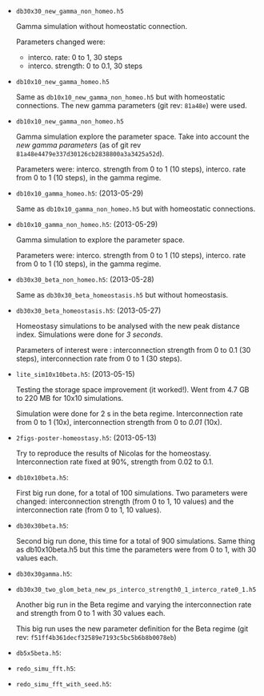 - `db30x30_new_gamma_non_homeo.h5`

  Gamma simulation without homeostatic connection.

  Parameters changed were:
  - interco. rate: 0 to 1, 30 steps
  - interco. strength: 0 to 0.1, 30 steps

- `db10x10_new_gamma_homeo.h5`

  Same as `db10x10_new_gamma_non_homeo.h5` but with homeostatic connections.
  The new gamma parameters (git rev: `81a48e`) were used.


- `db10x10_new_gamma_non_homeo.h5`

  Gamma simulation explore the parameter space.
  Take into account the *new gamma parameters*
  (as of git rev `81a48e4479e337d30126cb2838800a3a3425a52d`).

  Parameters were: interco. strength from 0 to 1 (10 steps),
  interco. rate from 0 to 1 (10 steps), in the gamma regime.


- `db10x10_gamma_homeo.h5`: (2013-05-29)

  Same as `db10x10_gamma_non_homeo.h5` but with homeostatic connections.


- `db10x10_gamma_non_homeo.h5`: (2013-05-29)

  Gamma simulation to explore the parameter space.

  Parameters were: interco. strength from 0 to 1 (10 steps),
  interco. rate from 0 to 1 (10 steps), in the gamma regime.


- `db30x30_beta_non_homeo.h5`: (2013-05-28)

  Same as `db30x30_beta_homeostasis.h5` but without homeostasis.


- `db30x30_beta_homeostasis.h5`: (2013-05-27)

  Homeostasy simulations to be analysed with the new peak distance index.
  Simulations were done for *3 seconds*.

  Parameters of interest were : interconnection strength from 0 to 0.1 (30 steps),
  interconnection rate from 0 to 1 (30 steps).


- `lite_sim10x10beta.h5`: (2013-05-15)

  Testing the storage space improvement (it worked!). Went from 4.7 GB to 220 MB
  for 10x10 simulations.
 
  Simulation were done for 2 s in the beta regime.
  Interconnection rate from 0 to 1 (10x), interconnection strength from 0
  to *0.01* (10x).


- `2figs-poster-homeostasy.h5`: (2013-05-13)

  Try to reproduce the results of Nicolas for the homeostasy.
  Interconnection rate fixed at 90%, strength from 0.02 to 0.1.


- `db10x10beta.h5`:

  First big run done, for a total of 100 simulations.
  Two parameters were changed: interconnection strength (from 0 to 1, 10 values)
  and the interconnection rate (from 0 to 1, 10 values).


- `db30x30beta.h5`:

  Second big run done, this time for a total of 900 simulations.
  Same thing as db10x10beta.h5 but this time the parameters were from 0 to 1,
  with 30 values each.


- `db30x30gamma.h5`:


- `db30x30_two_glom_beta_new_ps_interco_strength0_1_interco_rate0_1.h5`

  Another big run in the Beta regime and varying the interconnection rate and
  strength from 0 to 1 with 30 values each.

  This big run uses the new parameter definition for the Beta regime
  (git rev: `f51ff4b361decf32589e7193c5bc5b6b8b0078eb`)


- `db5x5beta.h5`:


- `redo_simu_fft.h5`:


- `redo_simu_fft_with_seed.h5`:
